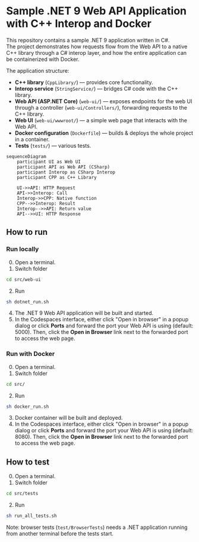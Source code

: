 
# Sample .NET 9 Web API Application with C++ Interop and Docker

This repository contains a sample .NET 9 application written in C#.  
The project demonstrates how requests flow from the Web API to a native C++ library through a C# interop layer, and how the entire application can be containerized with Docker.

The application structure:
- **C++ library** (`CppLibrary/`) — provides core functionality.
- **Interop service** (`StringService/`) — bridges C# code with the C++ library.
- **Web API (ASP.NET Core)** (`web-ui/`) — exposes endpoints for the web UI through a controller (`web-ui/Controllers/`), forwarding requests to the C++ library.
- **Web UI** (`web-ui/wwwroot/`) — a simple web page that interacts with the Web API.
- **Docker configuration** (`Dockerfile`) — builds & deploys the whole project in a container.
- **Tests** (`tests/`) — various tests.

```mermaid
sequenceDiagram
    participant UI as Web UI
    participant API as Web API (CSharp)
    participant Interop as CSharp Interop
    participant CPP as C++ Library

    UI->>API: HTTP Request
    API->>Interop: Call
    Interop->>CPP: Native function
    CPP-->>Interop: Result
    Interop-->>API: Return value
    API-->>UI: HTTP Response
```

## How to run

### Run locally

0. Open a terminal.
1. Switch folder
```bash 
cd src/web-ui
```
2. Run 
```bash 
sh dotnet_run.sh
``` 
4. The .NET 9 Web API application will be built and started.
5. In the Codespaces interface, either click "Open in browser" in a popup dialog or click **Ports** and forward the port your Web API is using (default: 5000). Then, click the **Open in Browser** link next to the forwarded port to access the web page.

### Run with Docker

0. Open a terminal.
1. Switch folder
```bash
cd src/
```
2. Run 
```bash 
sh docker_run.sh
```
3. Docker container will be built and deployed.
4. In the Codespaces interface, either click "Open in browser" in a popup dialog or click **Ports** and forward the port your Web API is using (default: 8080). Then, click the **Open in Browser** link next to the forwarded port to access the web page.

## How to test

0. Open a terminal.
1. Switch folder
```bash
cd src/tests
```
2. Run
```bash 
sh run_all_tests.sh
```
Note: browser tests (`test/BrowserTests`) needs a .NET application running from another terminal before the tests start. 